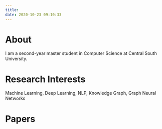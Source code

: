 ```yaml
---
title: 
date: 2020-10-23 09:10:33
---
```

# About
I am a second-year master student in Computer Science at Central South University.
# Research Interests
Machine Learning, Deep Learning, NLP, Knowledge Graph, Graph Neural Networks
# Papers

